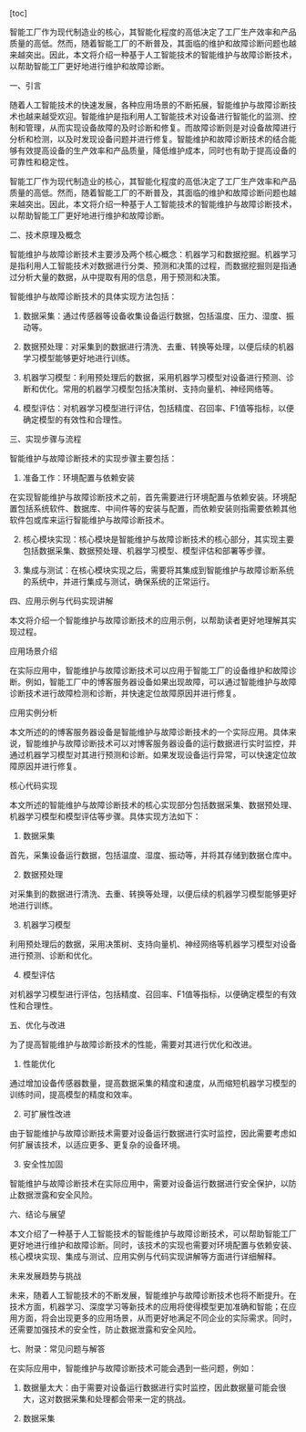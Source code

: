 
[toc]                    
                
                
智能工厂作为现代制造业的核心，其智能化程度的高低决定了工厂生产效率和产品质量的高低。然而，随着智能工厂的不断普及，其面临的维护和故障诊断问题也越来越突出。因此，本文将介绍一种基于人工智能技术的智能维护与故障诊断技术，以帮助智能工厂更好地进行维护和故障诊断。

一、引言

随着人工智能技术的快速发展，各种应用场景的不断拓展，智能维护与故障诊断技术也越来越受欢迎。智能维护是指利用人工智能技术对设备进行智能化的监测、控制和管理，从而实现设备故障的及时诊断和修复。而故障诊断则是对设备故障进行分析和检测，以及时发现设备问题并进行修复。智能维护和故障诊断技术的结合能够有效提高设备的生产效率和产品质量，降低维护成本，同时也有助于提高设备的可靠性和稳定性。

智能工厂作为现代制造业的核心，其智能化程度的高低决定了工厂生产效率和产品质量的高低。然而，随着智能工厂的不断普及，其面临的维护和故障诊断问题也越来越突出。因此，本文将介绍一种基于人工智能技术的智能维护与故障诊断技术，以帮助智能工厂更好地进行维护和故障诊断。

二、技术原理及概念

智能维护与故障诊断技术主要涉及两个核心概念：机器学习和数据挖掘。机器学习是指利用人工智能技术对数据进行分类、预测和决策的过程，而数据挖掘则是指通过分析大量的数据，从中提取有用的信息，用于预测和决策。

智能维护与故障诊断技术的具体实现方法包括：

1. 数据采集：通过传感器等设备收集设备运行数据，包括温度、压力、湿度、振动等。

2. 数据预处理：对采集到的数据进行清洗、去重、转换等处理，以便后续的机器学习模型能够更好地进行训练。

3. 机器学习模型：利用预处理后的数据，采用机器学习模型对设备进行预测、诊断和优化。常用的机器学习模型包括决策树、支持向量机、神经网络等。

4. 模型评估：对机器学习模型进行评估，包括精度、召回率、F1值等指标，以便确定模型的有效性和合理性。

三、实现步骤与流程

智能维护与故障诊断技术的实现步骤主要包括：

1. 准备工作：环境配置与依赖安装

在实现智能维护与故障诊断技术之前，首先需要进行环境配置与依赖安装。环境配置包括系统软件、数据库、中间件等的安装与配置，而依赖安装则指需要依赖其他软件包或库来运行智能维护与故障诊断技术。

2. 核心模块实现：核心模块是智能维护与故障诊断技术的核心部分，其实现主要包括数据采集、数据预处理、机器学习模型、模型评估和部署等步骤。

3. 集成与测试：在核心模块实现之后，需要将其集成到智能维护与故障诊断系统的系统中，并进行集成与测试，确保系统的正常运行。

四、应用示例与代码实现讲解

本文将介绍一个智能维护与故障诊断技术的应用示例，以帮助读者更好地理解其实现过程。

应用场景介绍

在实际应用中，智能维护与故障诊断技术可以应用于智能工厂的设备维护和故障诊断。例如，智能工厂中的博客服务器设备如果出现故障，可以通过智能维护与故障诊断技术进行故障检测和诊断，并快速定位故障原因并进行修复。

应用实例分析

本文所述的的博客服务器设备是智能维护与故障诊断技术的一个实际应用。具体来说，智能维护与故障诊断技术可以对博客服务器设备的运行数据进行实时监控，并通过机器学习模型对其进行预测和诊断。如果发现设备运行异常，可以快速定位故障原因并进行修复。

核心代码实现

本文所述的智能维护与故障诊断技术的核心实现部分包括数据采集、数据预处理、机器学习模型和模型评估等步骤。具体实现方法如下：

1. 数据采集

首先，采集设备运行数据，包括温度、湿度、振动等，并将其存储到数据仓库中。

2. 数据预处理

对采集到的数据进行清洗、去重、转换等处理，以便后续的机器学习模型能够更好地进行训练。

3. 机器学习模型

利用预处理后的数据，采用决策树、支持向量机、神经网络等机器学习模型对设备进行预测、诊断和优化。

4. 模型评估

对机器学习模型进行评估，包括精度、召回率、F1值等指标，以便确定模型的有效性和合理性。

五、优化与改进

为了提高智能维护与故障诊断技术的性能，需要对其进行优化和改进。

1. 性能优化

通过增加设备传感器数量，提高数据采集的精度和速度，从而缩短机器学习模型的训练时间，提高模型的精度和效率。

2. 可扩展性改进

由于智能维护与故障诊断技术需要对设备运行数据进行实时监控，因此需要考虑如何扩展该技术，以适应更多、更复杂的设备环境。

3. 安全性加固

智能维护与故障诊断技术在实际应用中，需要对设备运行数据进行安全保护，以防止数据泄露和安全风险。

六、结论与展望

本文介绍了一种基于人工智能技术的智能维护与故障诊断技术，可以帮助智能工厂更好地进行维护和故障诊断。同时，该技术的实现也需要对环境配置与依赖安装、核心模块实现、集成与测试、应用实例与代码实现讲解等方面进行详细解释。

未来发展趋势与挑战

未来，随着人工智能技术的不断发展，智能维护与故障诊断技术也将不断提升。在技术方面，机器学习、深度学习等新技术的应用将使得模型更加准确和智能；在应用方面，将会出现更多的应用场景，从而更好地满足不同企业的实际需求。同时，还需要加强技术的安全性，防止数据泄露和安全风险。

七、附录：常见问题与解答

在实际应用中，智能维护与故障诊断技术可能会遇到一些问题，例如：

1. 数据量太大：由于需要对设备运行数据进行实时监控，因此数据量可能会很大，这对数据采集和处理都会带来一定的挑战。

2. 数据采集

